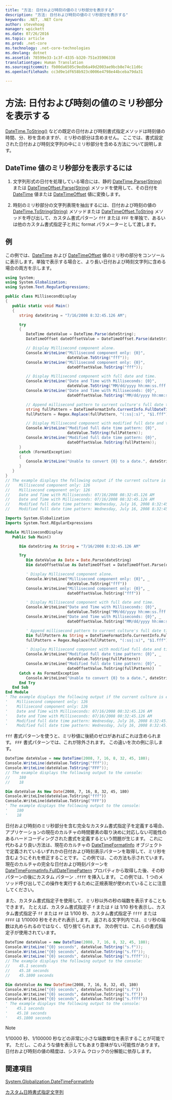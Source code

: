 ```yaml
---
title: "方法: 日付および時刻の値のミリ秒部分を表示する"
description: "方法: 日付および時刻の値のミリ秒部分を表示する"
keywords: .NET, .NET Core
author: stevehoag
manager: wpickett
ms.date: 07/26/2016
ms.topic: article
ms.prod: .net-core
ms.technology: .net-core-technologies
ms.devlang: dotnet
ms.assetid: 78599e33-1c3f-4335-b320-751e35906338
translationtype: Human Translation
ms.sourcegitcommit: fb00da6505c9edb6a49d2003ae9bcb8e74c11d6c
ms.openlocfilehash: cc3d9e1df658b923c0006e4798e44bceba79da31

---
```


# <a name="how-to-display-milliseconds-in-date-and-time-values"></a>方法: 日付および時刻の値のミリ秒部分を表示する

[DateTime.ToString()](xref:System.DateTime.ToString) などの既定の日付および時刻書式指定メソッドは時刻値の時間、分、秒を含めますが、ミリ秒の部分は含めません。 ここでは、書式設定された日付および時刻文字列の中にミリ秒部分を含める方法について説明します。

## <a name="to-display-the-millisecond-component-of-a-datetime-value"></a>DateTime 値のミリ秒部分を表示するには

1. 文字列形式の日付を処理している場合には、静的 [DateTime.Parse(String)](xref:System.DateTime.Parse(System.String)) または [DateTimeOffset.Parse(String)](xref:System.DateTimeOffset.Parse(System.String)) メソッドを使用して、その日付を [DateTime](xref:System.DateTime) 値または [DateTimeOffset](xref:System.DateTimeOffset) 値に変換します。

2. 時刻のミリ秒部分の文字列表現を抽出するには、日付および時刻の値の [DateTime.ToString(String)](xref:System.DateTime.ToString(System.String)) メソッドまたは [DateTimeOffset.ToString](xref:System.DateTimeOffset.ToString(System.String)) メソッドを呼び出して、カスタム書式パターン `fff` または `FFF` を単独で、あるいは他のカスタム書式指定子と共に format パラメーターとして渡します。

## <a name="example"></a>例

この例では、[DateTime](xref:System.DateTime) および [DateTimeOffset](xref:System.DateTimeOffset) 値のミリ秒の部分をコンソールに表示します。単独で表示する場合と、より長い日付および時刻文字列に含める場合の両方を示します。 

```csharp
using System;
using System.Globalization;
using System.Text.RegularExpressions;

public class MillisecondDisplay
{
   public static void Main()
   {
      string dateString = "7/16/2008 8:32:45.126 AM";

      try
      {
         DateTime dateValue = DateTime.Parse(dateString);
         DateTimeOffset dateOffsetValue = DateTimeOffset.Parse(dateString);

         // Display Millisecond component alone.
         Console.WriteLine("Millisecond component only: {0}", 
                           dateValue.ToString("fff"));
         Console.WriteLine("Millisecond component only: {0}", 
                           dateOffsetValue.ToString("fff"));

         // Display Millisecond component with full date and time.
         Console.WriteLine("Date and Time with Milliseconds: {0}", 
                           dateValue.ToString("MM/dd/yyyy hh:mm:ss.fff tt"));                        
         Console.WriteLine("Date and Time with Milliseconds: {0}", 
                           dateOffsetValue.ToString("MM/dd/yyyy hh:mm:ss.fff tt"));

         // Append millisecond pattern to current culture's full date time pattern
         string fullPattern = DateTimeFormatInfo.CurrentInfo.FullDateTimePattern;
         fullPattern = Regex.Replace(fullPattern, "(:ss|:s)", "$1.fff");

         // Display Millisecond component with modified full date and time pattern.
         Console.WriteLine("Modified full date time pattern: {0}", 
                           dateValue.ToString(fullPattern));
         Console.WriteLine("Modified full date time pattern: {0}",
                           dateOffsetValue.ToString(fullPattern));
      }
      catch (FormatException)
      {
         Console.WriteLine("Unable to convert {0} to a date.", dateString);
      }
   }
}
// The example displays the following output if the current culture is en-US:
//    Millisecond component only: 126
//    Millisecond component only: 126
//    Date and Time with Milliseconds: 07/16/2008 08:32:45.126 AM
//    Date and Time with Milliseconds: 07/16/2008 08:32:45.126 AM
//    Modified full date time pattern: Wednesday, July 16, 2008 8:32:45.126 AM
//    Modified full date time pattern: Wednesday, July 16, 2008 8:32:45.126 AM
```

```vb
Imports System.Globalization
Imports System.Text.REgularExpressions

Module MillisecondDisplay
   Public Sub Main()

      Dim dateString As String = "7/16/2008 8:32:45.126 AM"

      Try
         Dim dateValue As Date = Date.Parse(dateString)
         Dim dateOffsetValue As DateTimeOffset = DateTimeOffset.Parse(dateString)

         ' Display Millisecond component alone.
         Console.WriteLine("Millisecond component only: {0}", _
                           dateValue.ToString("fff"))
         Console.WriteLine("Millisecond component only: {0}", _
                           dateOffsetValue.ToString("fff"))

         ' Display Millisecond component with full date and time.
         Console.WriteLine("Date and Time with Milliseconds: {0}", _
                           dateValue.ToString("MM/dd/yyyy hh:mm:ss.fff tt"))                        
         Console.WriteLine("Date and Time with Milliseconds: {0}", _
                           dateOffsetValue.ToString("MM/dd/yyyy hh:mm:ss.fff tt"))

         ' Append millisecond pattern to current culture's full date time pattern
         Dim fullPattern As String = DateTimeFormatInfo.CurrentInfo.FullDateTimePattern
         fullPattern = Regex.Replace(fullPattern, "(:ss|:s)", "$1.fff")

         ' Display Millisecond component with modified full date and time pattern.
         Console.WriteLine("Modified full date time pattern: {0}", _
                           dateValue.ToString(fullPattern))                        
         Console.WriteLine("Modified full date time pattern: {0}", _
                           dateOffsetValue.ToString(fullPattern))
      Catch e As FormatException
         Console.WriteLine("Unable to convert {0} to a date.", dateString)      
      End Try
   End Sub
End Module
' The example displays the following output if the current culture is en-US:
'    Millisecond component only: 126
'    Millisecond component only: 126
'    Date and Time with Milliseconds: 07/16/2008 08:32:45.126 AM
'    Date and Time with Milliseconds: 07/16/2008 08:32:45.126 AM
'    Modified full date time pattern: Wednesday, July 16, 2008 8:32:45.126 AM
'    Modified full date time pattern: Wednesday, July 16, 2008 8:32:45.126 AM
```

`fff` 書式パターンを使うと、ミリ秒値に後続のゼロがあればこれは含められます。 `FFF` 書式パターンでは、これが除外されます。 この違いを次の例に示します。

```csharp
DateTime dateValue = new DateTime(2008, 7, 16, 8, 32, 45, 180); 
Console.WriteLine(dateValue.ToString("fff"));    
Console.WriteLine(dateValue.ToString("FFF"));
// The example displays the following output to the console:
//    180
//    18 
```

```vb
Dim dateValue As New Date(2008, 7, 16, 8, 32, 45, 180) 
Console.WriteLIne(dateValue.ToString("fff"))    
Console.WriteLine(dateValue.ToString("FFF"))
' The example displays the following output to the console:
'    180
'    18
```

日付および時刻のミリ秒部分を含む完全なカスタム書式指定子を定義する場合、アプリケーションの現在のカルチャの時間要素の取り決めに対応しない可能性のあるハードコーディングされた書式を定義するという問題が生じます。 これに代わるより良い方法は、現在のカルチャの [DateTimeFormatInfo](xref:System.Globalization.DateTimeFormatInfo) オブジェクトで定義されているいずれかの日付および時刻表示パターンを取得して、ミリ秒を含むようにそれを修正することです。 この例では、この方法も示されています。 現在のカルチャの完全な日付および時刻パターンを [DateTimeFormatInfo.FullDateTimePattern](xref:System.Globalization.DateTimeFormatInfo.FullDateTimePattern) プロパティから取得した後、その秒パターンの後にカスタム パターン `.ffff` を挿入します。 この例では、1 つのメソッド呼び出しでこの操作を実行するために正規表現が使われていることに注意してください。

また、カスタム書式指定子を使用して、ミリ秒以外の秒の端数を表示することもできます。 たとえば、カスタム書式指定子 `f` または `F` は 1/10 秒を表示し、カスタム書式指定子 `ff` または `FF` は 1/100 秒、カスタム書式指定子 `ffff` または `FFFF` は 1/10000 秒をそれぞれ表示します。 返される文字列内では、ミリ秒の端数は丸められるのではなく、切り捨てられます。 次の例では、これらの書式指定子が使用されています。

```csharp
DateTime dateValue = new DateTime(2008, 7, 16, 8, 32, 45, 180); 
Console.WriteLine("{0} seconds", dateValue.ToString("s.f"));
Console.WriteLine("{0} seconds", dateValue.ToString("s.ff"));      
Console.WriteLine("{0} seconds", dateValue.ToString("s.ffff"));
// The example displays the following output to the console:
//    45.1 seconds
//    45.18 seconds
//    45.1800 seconds
```

```vb
Dim dateValue As New DateTime(2008, 7, 16, 8, 32, 45, 180) 
Console.WriteLine("{0} seconds", dateValue.ToString("s.f"))
Console.WriteLine("{0} seconds", dateValue.ToString("s.ff"))      
Console.WriteLine("{0} seconds", dateValue.ToString("s.ffff"))
' The example displays the following output to the console:
'    45.1 seconds
'    45.18 seconds
'    45.1800 seconds
```

> [!NOTE]
> 1/10000 秒、1/100000 秒などの非常に小さな端数単位を表示することが可能です。 ただし、このような値を表示してもあまり意味がない可能性があります。 日付および時刻の値の精度は、システム クロックの分解能に依存します。

## <a name="see-also"></a>関連項目

[System.Globalization.DateTimeFormatInfo](xref:System.Globalization.DateTimeFormatInfo)

[カスタム日時書式指定文字列](custom-datetime.md)




<!--HONumber=Nov16_HO1-->



